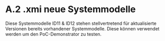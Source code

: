 # A.2 .xmi neue Systemmodelle

Diese Systemmodelle ID11 & ID12 stehen stellvertretend für aktualisierte Versionen bereits vorhandener Systemmodelle. Diese können verwendet werden um den PoC-Demonstrator zu testen.
